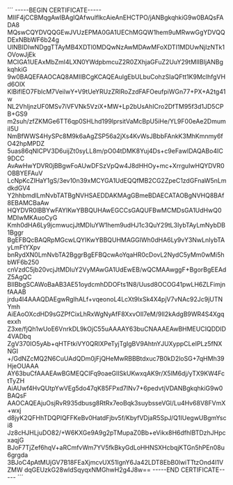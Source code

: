 ´´´
-----BEGIN CERTIFICATE-----
MIIF4jCCBMqgAwIBAgIQAfwulflkcAieAnEHCTPO/jANBgkqhkiG9w0BAQsFADA8
MQswCQYDVQQGEwJVUzEPMA0GA1UEChMGQW1hem9uMRwwGgYDVQQDExNBbWF6b24g
UlNBIDIwNDggTTAyMB4XDTI0MDQwNzAwMDAwMFoXDTI1MDUwNjIzNTk1OVowJjEk
MCIGA1UEAxMbZml4LXN0YWdpbmcuZ2R0ZXhjaGFuZ2UuY29tMIIBIjANBgkqhkiG
9w0BAQEFAAOCAQ8AMIIBCgKCAQEAulgEbULbuCohzSIaQFtt1K9MclhfgVHd6OlX
KlBiflEO7FblcM7VeilwY+V9tUeYRUzZRlRoZzdFAFOeufpiWGn77+PX+A2tg41w
NL2VhIjnzUF0MSv7iVFVNk5VziX+MW+Lp2bUsAhICro2DfTM95f3d1JD5CPB+GS9
m2suh/zfZKMGe6TT6qp0SHLhd199lprsitVaMcBpU5iHe/YL9F00eAe2DmumiI5U
NmBfWWS4HySPc8M9k6aAgZSP56a2jXs4KvWsJBbbFAnkK3MhKmnmy6fO42hpMPDZ
5uas86qNlCPV3D6uijZt0syLL8m/pO04tDMK8Yuj4Ds+c9eFawIDAQABo4IC9DCC
AvAwHwYDVR0jBBgwFoAUwDFSzVpQw4J8dHHOy+mc+XrrguIwHQYDVR0OBBYEFAuV
LcNpKcZIHaY1gS/3ev10n39xMCYGA1UdEQQfMB2CG2ZpeC1zdGFnaW5nLmdkdGV4
Y2hhbmdlLmNvbTATBgNVHSAEDDAKMAgGBmeBDAECATAOBgNVHQ8BAf8EBAMCBaAw
HQYDVR0lBBYwFAYIKwYBBQUHAwEGCCsGAQUFBwMCMDsGA1UdHwQ0MDIwMKAuoCyG
Kmh0dHA6Ly9jcmwucjJtMDIuYW1hem9udHJ1c3QuY29tL3IybTAyLmNybDB1Bggr
BgEFBQcBAQRpMGcwLQYIKwYBBQUHMAGGIWh0dHA6Ly9vY3NwLnIybTAyLmFtYXpv
bnRydXN0LmNvbTA2BggrBgEFBQcwAoYqaHR0cDovL2NydC5yMm0wMi5hbWF6b250
cnVzdC5jb20vcjJtMDIuY2VyMAwGA1UdEwEB/wQCMAAwggF+BgorBgEEAdZ5AgQC
BIIBbgSCAWoBaAB3AE51oydcmhDDOFts1N8/Uusd8OCOG41pwLH6ZLFimjnfAAAB
jrdu4I4AAAQDAEgwRgIhALf+vqeonoL4LcXt9lxSk4X4pjV7vNAc92Jc9jUTNYmh
AiEAoOXcdHD9sGZPfCixLhRxWgNyAfF8XxvOIl7eM/9Il2kAdgB9WR4S4Xgqexxh
Z3xe/fjQh1wUoE6VnrkDL9kOjC55uAAAAY63buCNAAAEAwBHMEUCIQDDID4VADbq
ZgV370IO5yAb+qHTFtkiVY0QRIXPeTyjTgIgBV9AhtnYJUXyppCLeIPLz5fNXNGI
+/GdNZcMQ2N6CuUAdQDm0jFjQHeMwRBBBtdxuc7B0kD2loSG+7qHMh39HjeOUAAA
AY63buCfAAAEAwBGMEQCIFq9oaeGlISkUKwxqAK9r/X5lM6dj/yTX9KW4FctTyZH
AiAUwf4HvQUtpYwVEg5do47qK85FPxd7lNv7+6pedvtjVDANBgkqhkiG9w0BAQsF
AAOCAQEAjuOsjRvR935dbusg8RtRx7eoBqk3suybsseVGl/Lu4Hv68V8FVmX+wxj
d8jyK2QFHhTDQPlQFFKeBv0HatdFjbv5f/KbyfVDjaR5SpJ/Q1IUegwUBgmYsci8
Jz8cHJHLjuDO82/+W6KXGe9A9g2pTMupaZ0Bb+eVikx8H6dfhIBTDzhJHpcxaqjG
BJoF7TjZef6hqV+aRCmfvWm7YV5fkBkyGdLoHHNSXHcbqjKTGn5hPEn08u6grgda
3BJoC4pAtMUjGV7B18FEaXjmcvUX51IgnY6Ja42LDT8EbB0lwiTTtzOnd4I1VZMW
dqGEUzkG28wldSqyqxNMGhwH2g4J8w==
-----END CERTIFICATE-----
´´´
